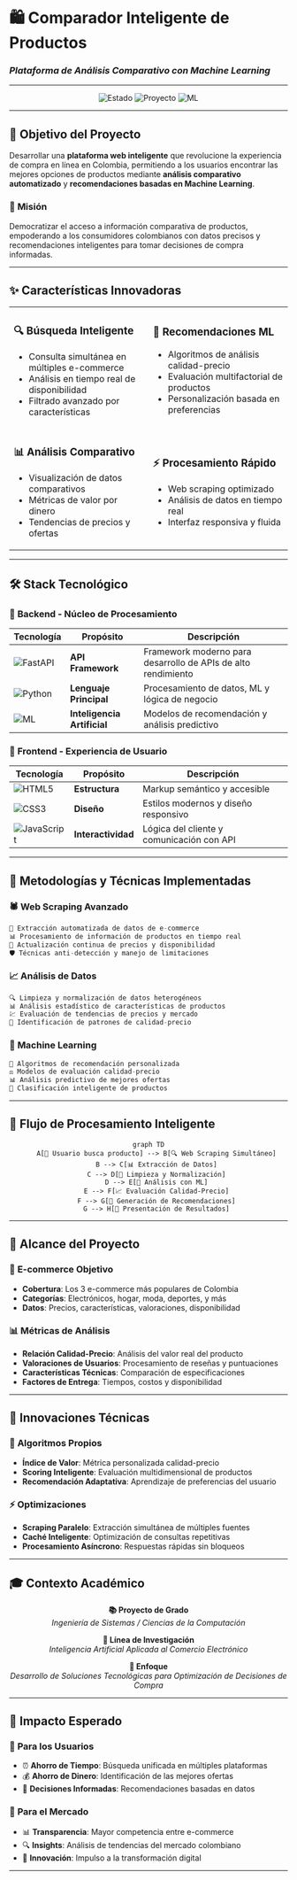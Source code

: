 # 🛍️ **Comparador Inteligente de Productos**
### *Plataforma de Análisis Comparativo con Machine Learning*

---

<div align="center">

![Estado](https://img.shields.io/badge/Estado-Prototipo-orange?style=for-the-badge)
![Proyecto](https://img.shields.io/badge/Tipo-Proyecto%20de%20Grado-blue?style=for-the-badge)
![ML](https://img.shields.io/badge/ML-Recomendaciones-green?style=for-the-badge)

</div>

---

## 🎯 **Objetivo del Proyecto**

Desarrollar una **plataforma web inteligente** que revolucione la experiencia de compra en línea en Colombia, permitiendo a los usuarios encontrar las mejores opciones de productos mediante **análisis comparativo automatizado** y **recomendaciones basadas en Machine Learning**.

### 🎪 **Misión**
Democratizar el acceso a información comparativa de productos, empoderando a los consumidores colombianos con datos precisos y recomendaciones inteligentes para tomar decisiones de compra informadas.

---

## ✨ **Características Innovadoras**

<table>
<tr>
<td width="50%">

### 🔍 **Búsqueda Inteligente**
- Consulta simultánea en múltiples e-commerce
- Análisis en tiempo real de disponibilidad
- Filtrado avanzado por características

</td>
<td width="50%">

### 🤖 **Recomendaciones ML**
- Algoritmos de análisis calidad-precio
- Evaluación multifactorial de productos
- Personalización basada en preferencias

</td>
</tr>
<tr>
<td>

### 📊 **Análisis Comparativo**
- Visualización de datos comparativos
- Métricas de valor por dinero
- Tendencias de precios y ofertas

</td>
<td>

### ⚡ **Procesamiento Rápido**
- Web scraping optimizado
- Análisis de datos en tiempo real
- Interfaz responsiva y fluida

</td>
</tr>
</table>

---

## 🛠️ **Stack Tecnológico**

### 🚀 **Backend - Núcleo de Procesamiento**
<div align="center">

| Tecnología | Propósito | Descripción |
|------------|-----------|-------------|
| ![FastAPI](https://img.shields.io/badge/FastAPI-009688?style=flat-square&logo=fastapi&logoColor=white) | **API Framework** | Framework moderno para desarrollo de APIs de alto rendimiento |
| ![Python](https://img.shields.io/badge/Python-3776AB?style=flat-square&logo=python&logoColor=white) | **Lenguaje Principal** | Procesamiento de datos, ML y lógica de negocio |
| ![ML](https://img.shields.io/badge/Machine_Learning-FF6F00?style=flat-square&logo=tensorflow&logoColor=white) | **Inteligencia Artificial** | Modelos de recomendación y análisis predictivo |

</div>

### 🎨 **Frontend - Experiencia de Usuario**
<div align="center">

| Tecnología | Propósito | Descripción |
|------------|-----------|-------------|
| ![HTML5](https://img.shields.io/badge/HTML5-E34F26?style=flat-square&logo=html5&logoColor=white) | **Estructura** | Markup semántico y accesible |
| ![CSS3](https://img.shields.io/badge/CSS3-1572B6?style=flat-square&logo=css3&logoColor=white) | **Diseño** | Estilos modernos y diseño responsivo |
| ![JavaScript](https://img.shields.io/badge/JavaScript-F7DF1E?style=flat-square&logo=javascript&logoColor=black) | **Interactividad** | Lógica del cliente y comunicación con API |

</div>

---

## 🔬 **Metodologías y Técnicas Implementadas**

### 🕷️ **Web Scraping Avanzado**
```python
🎯 Extracción automatizada de datos de e-commerce
📊 Procesamiento de información de productos en tiempo real  
🔄 Actualización continua de precios y disponibilidad
🛡️ Técnicas anti-detección y manejo de limitaciones
```

### 📈 **Análisis de Datos**
```python
🔍 Limpieza y normalización de datos heterogéneos
📊 Análisis estadístico de características de productos
💹 Evaluación de tendencias de precios y mercado
🎯 Identificación de patrones de calidad-precio
```

### 🤖 **Machine Learning**
```python
🧠 Algoritmos de recomendación personalizada
⚖️ Modelos de evaluación calidad-precio
📊 Análisis predictivo de mejores ofertas
🎯 Clasificación inteligente de productos
```

---

## 🌟 **Flujo de Procesamiento Inteligente**

<div align="center">

```mermaid
graph TD
    A[👤 Usuario busca producto] --> B[🔍 Web Scraping Simultáneo]
    B --> C[📊 Extracción de Datos]
    C --> D[🧹 Limpieza y Normalización]
    D --> E[🤖 Análisis con ML]
    E --> F[📈 Evaluación Calidad-Precio]
    F --> G[🎯 Generación de Recomendaciones]
    G --> H[📱 Presentación de Resultados]
```

</div>

---

## 🎪 **Alcance del Proyecto**

### 🛒 **E-commerce Objetivo**
- **Cobertura**: Los 3 e-commerce más populares de Colombia
- **Categorías**: Electrónicos, hogar, moda, deportes, y más
- **Datos**: Precios, características, valoraciones, disponibilidad

### 📊 **Métricas de Análisis**
- **Relación Calidad-Precio**: Análisis del valor real del producto
- **Valoraciones de Usuarios**: Procesamiento de reseñas y puntuaciones
- **Características Técnicas**: Comparación de especificaciones
- **Factores de Entrega**: Tiempos, costos y disponibilidad

---

## 🔮 **Innovaciones Técnicas**

### 🧠 **Algoritmos Propios**
- **Índice de Valor**: Métrica personalizada calidad-precio
- **Scoring Inteligente**: Evaluación multidimensional de productos
- **Recomendación Adaptativa**: Aprendizaje de preferencias del usuario

### ⚡ **Optimizaciones**
- **Scraping Paralelo**: Extracción simultánea de múltiples fuentes
- **Caché Inteligente**: Optimización de consultas repetitivas
- **Procesamiento Asíncrono**: Respuestas rápidas sin bloqueos

---

## 🎓 **Contexto Académico**

<div align="center">

**📚 Proyecto de Grado**  
*Ingeniería de Sistemas / Ciencias de la Computación*

**🎯 Línea de Investigación**  
*Inteligencia Artificial Aplicada al Comercio Electrónico*

**🔬 Enfoque**  
*Desarrollo de Soluciones Tecnológicas para Optimización de Decisiones de Compra*

</div>

---

## 🌟 **Impacto Esperado**

### 👥 **Para los Usuarios**
- ⏰ **Ahorro de Tiempo**: Búsqueda unificada en múltiples plataformas
- 💰 **Ahorro de Dinero**: Identificación de las mejores ofertas
- 🎯 **Decisiones Informadas**: Recomendaciones basadas en datos

### 🏢 **Para el Mercado**
- 📊 **Transparencia**: Mayor competencia entre e-commerce
- 🔍 **Insights**: Análisis de tendencias del mercado colombiano
- 🚀 **Innovación**: Impulso a la transformación digital

---

